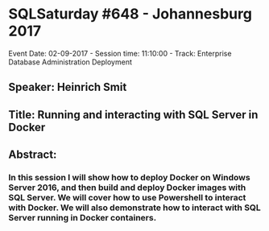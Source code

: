# SQLSaturday #648 - Johannesburg 2017
Event Date: 02-09-2017 - Session time: 11:10:00 - Track: Enterprise Database Administration  Deployment
## Speaker: Heinrich Smit
## Title: Running and interacting with SQL Server in Docker
## Abstract:
### In this session I will show how to deploy Docker on Windows Server 2016, and then build and deploy Docker images with SQL Server. We will cover how to use Powershell to interact with Docker. We will also demonstrate how to interact with SQL Server running in Docker containers.
